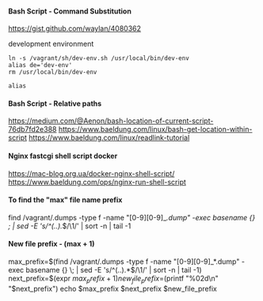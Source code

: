 #### Bash Script - Command Substitution
https://gist.github.com/waylan/4080362

development environment

```shell
ln -s /vagrant/sh/dev-env.sh /usr/local/bin/dev-env
alias de='dev-env'
rm /usr/local/bin/dev-env

alias 
```

#### Bash Script - Relative paths
https://medium.com/@Aenon/bash-location-of-current-script-76db7fd2e388
https://www.baeldung.com/linux/bash-get-location-within-script
https://www.baeldung.com/linux/readlink-tutorial

#### Nginx fastcgi shell script docker
https://mac-blog.org.ua/docker-nginx-shell-script/
https://www.baeldung.com/ops/nginx-run-shell-script

#### To find the "max" file name prefix
find /vagrant/.dumps -type f -name "[0-9][0-9]_*.dump" -exec basename {} \; | sed -E 's/^(..).*$/\1/' | sort -n | tail -1

#### New file prefix - (max + 1)
max_prefix=$(find /vagrant/.dumps -type f -name "[0-9][0-9]_*.dump" -exec basename {} \; | sed -E 's/^(..).*$/\1/' | sort -n | tail -1)
next_prefix=$(expr $max_prefix + 1)
new_file_prefix=$(printf "%02d\n" "$next_prefix")
echo $max_prefix $next_prefix $new_file_prefix
